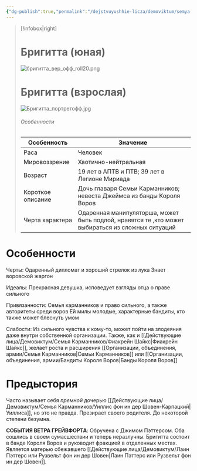 ```yaml
---
{"dg-publish":true,"permalink":"/dejstvuyushhie-licza/demoviktum/semya-karmannikov/brigitta-fon-in-der-shoven-karpaczkaya/","dgPassFrontmatter":true}
---
```


> [!infobox|right]
> # Бригитта (юная)
> ![бригитта_вер_офф_roll20.png](/img/user/%D0%98%D0%B7%D0%BE%D0%B1%D1%80%D0%B0%D0%B6%D0%B5%D0%BD%D0%B8%D1%8F/%D0%B1%D1%80%D0%B8%D0%B3%D0%B8%D1%82%D1%82%D0%B0_%D0%B2%D0%B5%D1%80_%D0%BE%D1%84%D1%84_roll20.png)
> # Бригитта (взрослая)
> ![Бригитта_портретофф.jpg](/img/user/%D0%98%D0%B7%D0%BE%D0%B1%D1%80%D0%B0%D0%B6%D0%B5%D0%BD%D0%B8%D1%8F/%D0%91%D1%80%D0%B8%D0%B3%D0%B8%D1%82%D1%82%D0%B0_%D0%BF%D0%BE%D1%80%D1%82%D1%80%D0%B5%D1%82%D0%BE%D1%84%D1%84.jpg)
> ###### Особенности
> | Особенность | Значение |
> | ---- | ---- |
> | Раса | Человек |
> | Мировоззрение | Хаотично-нейтральная |
> | Возраст | 19 лет в АПТВ и ПТВ; 39 лет в Легионе Мириада|
> | Короткое описание |Дочь главаря Семьи Карманников; невеста Джеймса из банды Короля Воров|
> | Черта характера |Одаренная манипуляторша, может быть подлой, нравятся те ,кто может выбираться из сложных ситуаций|


# Особенности

Черты:
Одаренный дипломат и хороший стрелок из лука
Знает воровской жаргон

Идеалы:
Прекрасная девушка, исповедует взгляды отца о праве сильного

Привязанности:
Семья карманников и право сильного, а также авторитеты среди воров
Ей милы молодые, характерные бандиты, кто также может блеснуть умом

Слабости:
Из сильного чувства к кому-то, может пойти на злодеяния даже внутри собственной организации. 
Также, как и [[Действующие лица/Демовиктум/Семья Карманников/Фиакрейн Шайкс\|Фиакрейн Шайкс]], желает роста и расширения [[Организации, объединения, армии/Семья Карманников\|Семьи Карманников]] или [[Организации, объединения, армии/Бандиты Короля Воров\|Банды Короля Воров]]

# Предыстория

Часто называет себя *премной* дочерью [[Действующие лица/Демовиктум/Семья Карманников/Уиллис фон ин дер Шовен-Карпацкий\|Уиллиса]], но это не правда.
Презирает своего родителя. До некоторой степени безумна. 

**СОБЫТИЯ ВЕТРА ГРЕЙВФОРТА**:
Обручена с Джимом Пэттерсом. Оба сошлись в своем сумасшествии и теперь неразлучны. Бригитта состоит в банде Короля Воров и руководит фракцией в отдаленных местах. Является матерью сбежавшего [[Действующие лица/Демовиктум/Лаин Пэттерс или Рузвельт фон ин дер Шовен\|Лаин Пэттерс или Рузвельт фон ин дер Шовен]].